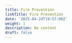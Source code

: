 ```yaml
---
title: Fire Prevention
linkTitle: Fire Prevention
date: '2025-04-24T19:57:00Z'
weight: 1
description: No content
draft: false
---
```



